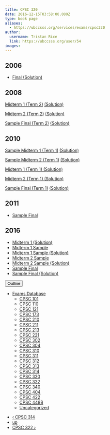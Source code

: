 ```yaml
---
title: CPSC 320 
date: 2016-12-15T03:58:00.000Z
type: book page
aliases:
  - https://ubccsss.org/services/exams/cpsc320
author:
  username: Tristan Rice
  link: https://ubccsss.org/user/54
images:
---
```


<div class="field field-name-body field-type-text-with-summary field-label-hidden"><div class="field-items"><div class="field-item even"><h2>2006</h2>

<ul>
<li><a href="https://web.archive.org/web/20161215035742/http://www.ugrad.cs.ubc.ca/~cs320/2009S/files/old-final-soln.pdf">Final (Solution)</a></li>
</ul>

<h2>2008</h2>

<p><a href="/files/exams/2008/cs320-2008-t2-midterm1.pdf">Midterm 1 (Term 2)</a> <a href="/files/exams/2008/cs320-2008-t2-midterm1-solution.pdf">(Solution)</a></p>

<p><a href="/files/exams/2008/cs320-2008-t2-midterm2.pdf">Midterm 2 (Term 2)</a> <a href="/files/exams/2008/cs320-2008-t2-midterm2-solution.pdf">(Solution)</a></p>

<p><a href="/files/exams/2008/cs320-2008-t2-sample-final.pdf">Sample Final (Term 2)</a> <a href="/files/exams/2008/cs320-2008-t2-sample-final-solution.pdf">(Solution)</a></p>

<h2>2010</h2>

<p><a href="/files/exams/2010/cs320-2010-t1-sample-midterm1.pdf">Sample Midterm 1 (Term 1)</a> <a href="/files/exams/2010/cs320-2010-t1-sample-midterm1-solution.pdf">(Solution)</a></p>

<p><a href="/files/exams/2010/cs320-2010-t1-sample-midterm2.pdf">Sample Midterm 2 (Term 1)</a> <a href="/files/exams/2010/cs320-2010-t1-sample-midterm2-solution.pdf">(Solution)</a></p>

<p><a href="/files/exams/2010/cs320-2010-t1-midterm1-solution.pdf">Midterm 1 (Term 1) (Solution)</a></p>

<p><a href="/files/exams/2010/cs320-2010-t1-midterm2-solution.pdf">Midterm 2 (Term 1) (Solution)</a></p>

<p><a href="/files/exams/2010/cs320-2010-t1-sample-final.pdf">Sample Final (Term 1)</a> <a href="/files/exams/2010/cs320-2010-t1-sample-final-solution.pdf">(Solution)</a></p>

<h2>2011</h2>

<ul>
<li><a href="https://web.archive.org/web/20120201031804/http://www.ugrad.cs.ubc.ca/~cs320/2011W1/handouts/sampleFinal.pdf">Sample Final</a></li>
</ul>

<h2>2016</h2>

<ul>
<li><a href="https://ubccsss.org/files/midterm1-real-comments.pdf">Midterm 1 (Solution)</a></li>
<li><a href="https://ubccsss.org/files/midterm1-sample.pdf">Midterm 1 Sample</a></li>
<li><a href="https://ubccsss.org/files/midterm1-sample-solutions%281%29_0.pdf">Midterm 1 Sample (Solution)</a></li>
<li><a href="https://ubccsss.org/files/midterm2-sample%281%29.pdf">Midterm 2 Sample</a></li>
<li><a href="https://ubccsss.org/files/midterm2-sample-solutions%284%29.pdf">Midterm 2 Sample (Solution)</a></li>
<li><a href="https://ubccsss.org/files/320-2016-final-sample%281%29.pdf">Sample Final</a></li>
<li><a href="https://ubccsss.org/files/320-2016-final-sample-solutions%282%29.pdf">Sample Final (Solution)</a></li>
</ul>
</div></div></div>  <div id="book-navigation-1440" class="book-navigation">
    <div class="book-toc btn-group pull-right">  <button type="button" class="btn btn-link dropdown-toggle" data-toggle="dropdown"><span class="icon glyphicon glyphicon-list" aria-hidden="true"></span> Outline <span class="caret"></span></button><ul class="dropdown-menu" role="menu"><li class="first last expanded" role="presentation"><a href="/services/exams">Exams Database</a><ul class="dropdown-menu" role="menu"><li class="first leaf" role="presentation"><a href="/services/exams/cpsc101">CPSC 101</a></li>
<li class="leaf" role="presentation"><a href="/services/exams/cpsc110">CPSC 110</a></li>
<li class="leaf" role="presentation"><a href="/services/exams/cpsc121">CPSC 121</a></li>
<li class="leaf" role="presentation"><a href="/services/exams/cpsc173">CPSC 173</a></li>
<li class="leaf" role="presentation"><a href="/services/exams/cpsc210">CPSC 210</a></li>
<li class="leaf" role="presentation"><a href="/services/exams/cpsc211">CPSC 211</a></li>
<li class="leaf" role="presentation"><a href="/services/exams/cpsc213">CPSC 213</a></li>
<li class="leaf" role="presentation"><a href="/services/exams/cpsc221">CPSC 221</a></li>
<li class="leaf" role="presentation"><a href="/services/exams/cpsc302">CPSC 302</a></li>
<li class="leaf" role="presentation"><a href="/services/exams/cpsc304">CPSC 304</a></li>
<li class="leaf" role="presentation"><a href="/services/exams/cpsc310">CPSC 310</a></li>
<li class="leaf" role="presentation"><a href="/services/exams/cpsc311">CPSC 311 </a></li>
<li class="leaf" role="presentation"><a href="/services/exams/cpsc312">CPSC 312</a></li>
<li class="leaf" role="presentation"><a href="/services/exams/cpsc313">CPSC 313</a></li>
<li class="leaf" role="presentation"><a href="/services/exams/cpsc314">CPSC 314</a></li>
<li class="leaf active" role="presentation"><a href="/services/exams/cpsc320" class="active">CPSC 320</a></li>
<li class="leaf" role="presentation"><a href="/services/exams/cpsc322">CPSC 322</a></li>
<li class="leaf" role="presentation"><a href="/services/exams/cpsc340">CPSC 340</a></li>
<li class="leaf" role="presentation"><a href="/services/exams/cpsc404">CPSC 404</a></li>
<li class="leaf" role="presentation"><a href="/services/exams/cpsc422">CPSC 422</a></li>
<li class="leaf" role="presentation"><a href="/services/exams/cpsc448B">CPSC 448B</a></li>
<li class="last leaf" role="presentation"><a href="/node/1455">Uncategorized</a></li>
</ul></li>
</ul></div>
        <ul class="pager clearfix">
              <li class="previous"><a href="/services/exams/cpsc314" class="page-previous" title="Go to previous page">&#x2039; CPSC 314</a></li>
                    <li><a href="/services/exams" class="page-up" title="Go to parent page">up</a></li>
                    <li class="next"><a href="/services/exams/cpsc322" class="page-next" title="Go to next page">CPSC 322 &#x203A;</a></li>
          </ul>
    
  </div>
    <footer>
          </footer>